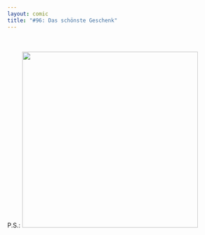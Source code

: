 ```yaml
---
layout: comic
title: "#96: Das schönste Geschenk"
---
```

<br />
<br />
P.S.: <img title="" width="400"  src="http://www.bast-arts.de/morast/weihnachten.jpg" alt="" />

